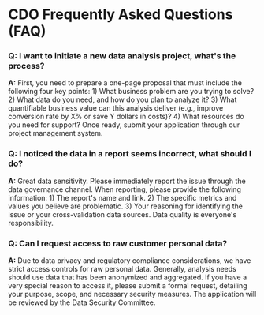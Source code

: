 # CDO Frequently Asked Questions (FAQ)

### Q: I want to initiate a new data analysis project, what's the process?
**A:** First, you need to prepare a one-page proposal that must include the following four key points: 1) What business problem are you trying to solve? 2) What data do you need, and how do you plan to analyze it? 3) What quantifiable business value can this analysis deliver (e.g., improve conversion rate by X% or save Y dollars in costs)? 4) What resources do you need for support? Once ready, submit your application through our project management system.

### Q: I noticed the data in a report seems incorrect, what should I do?
**A:** Great data sensitivity. Please immediately report the issue through the data governance channel. When reporting, please provide the following information: 1) The report's name and link. 2) The specific metrics and values you believe are problematic. 3) Your reasoning for identifying the issue or your cross-validation data sources. Data quality is everyone's responsibility.

### Q: Can I request access to raw customer personal data?
**A:** Due to data privacy and regulatory compliance considerations, we have strict access controls for raw personal data. Generally, analysis needs should use data that has been anonymized and aggregated. If you have a very special reason to access it, please submit a formal request, detailing your purpose, scope, and necessary security measures. The application will be reviewed by the Data Security Committee.
